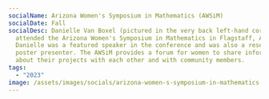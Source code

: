 ```yaml
---
socialName: Arizona Women's Symposium in Mathematics (AWSiM)
socialDate: Fall
socialDesc: Danielle Van Boxel (pictured in the very back left-hand corner)
  attended the Arizona Women's Symposium in Mathematics in Flagstaff, AZ.
  Danielle was a featured speaker in the conference and was also a research
  poster presenter. The AWSiM provides a forum for women to share information
  about their projects with each other and with community members.
tags:
  - "2023"
image: /assets/images/socials/arizona-women-s-symposium-in-mathematics-awsim-.png
---
```

